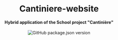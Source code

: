 <p align="center">
<h1 align="center">Cantiniere-website</h1>
<h4 align="center">Hybrid application of the School project "Cantinière"</h4>
</p>

<p align="center">
<img alt="GitHub package.json version" src="https://img.shields.io/github/package-json/v/DevShimi92/Cantiniere-website?style=flat-square">
</p><br>